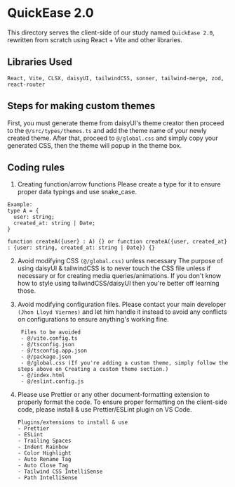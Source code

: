 # QuickEase 2.0

This directory serves the client-side of our study named `QuickEase 2.0`, rewritten from scratch using React + Vite and other libraries.

## Libraries Used

```
React, Vite, CLSX, daisyUI, tailwindCSS, sonner, tailwind-merge, zod, react-router
```

## Steps for making custom themes

First, you must generate theme from daisyUI's theme creator then proceed to the `@/src/types/themes.ts` and add the theme name of your newly created theme. After that, proceed to `@/global.css` and simply copy your generated CSS, then the theme will popup in the theme box.

## Coding rules

1. Creating function/arrow functions
   Please create a type for it to ensure proper data typings and use snake_case.

```
Example:
type A = {
  user: string;
  created_at: string | Date;
}

function createA({user} : A) {} or function createA({user, created_at} : {user: string, created_at: string | Date}) {}
```

2. Avoid modifying CSS `(@/global.css)` unless necessary
   The purpose of using daisyUI & tailwindCSS is to never touch the CSS file unless if necessary or for creating media queries/animations. If you don't know how to style using tailwindCSS/daisyUI then you're better off learning those.

3. Avoid modifying configuration files.
   Please contact your main developer `(Jhon Lloyd Viernes)` and let him handle it instead to avoid any conflicts on configurations to ensure anything's working fine.

   ```
    Files to be avoided
    - @/vite.config.ts
    - @/tsconfig.json
    - @/tsconfig.app.json
    - @/package.json
    - @/global.css (If you're adding a custom theme, simply follow the steps above on Creating a custom theme section.)
    - @/index.html
    - @/eslint.config.js
   ```

4. Please use Prettier or any other document-formatting extension to properly format the code.
   To ensure proper formatting on the client-side code, please install & use Prettier/ESLint plugin on VS Code.
   ```
   Plugins/extensions to install & use
   - Prettier
   - ESLint
   - Trailing Spaces
   - Indent Rainbow
   - Color Highlight
   - Auto Rename Tag
   - Auto Close Tag
   - Tailwind CSS IntelliSense
   - Path IntelliSense
   ```
